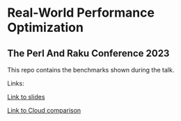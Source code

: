 # Real-World Performance Optimization
## The Perl And Raku Conference 2023

This repo contains the benchmarks shown during the talk.

Links:

[Link to slides](https://docs.google.com/presentation/d/1ytkG7gKPLSyN2Lx2_SC2jA5rjByWi2jjyf2oiMus_ng/edit?usp=sharing)

[Link to Cloud comparison](https://dev.to/dkechag/cloud-vm-performance-value-comparison-2023-perl-more-1kpp)
